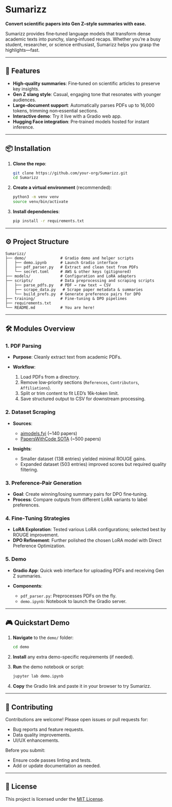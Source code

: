 # Sumarizz

**Convert scientific papers into Gen Z–style summaries with ease.**

Sumarizz provides fine‑tuned language models that transform dense academic texts into punchy, slang‑infused recaps. Whether you’re a busy student, researcher, or science enthusiast, Sumarizz helps you grasp the highlights—fast.

---

## 🚀 Features

* **High‑quality summaries**: Fine‑tuned on scientific articles to preserve key insights.
* **Gen Z slang style**: Casual, engaging tone that resonates with younger audiences.
* **Large‑document support**: Automatically parses PDFs up to 16,000 tokens, trimming non‑essential sections.
* **Interactive demo**: Try it live with a Gradio web app.
* **Hugging Face integration**: Pre‑trained models hosted for instant inference.

---

## 📦 Installation

1. **Clone the repo**:

   ```bash
   git clone https://github.com/your-org/Sumarizz.git
   cd Sumarizz
   ```

2. **Create a virtual environment** (recommended):

   ```bash
   python3 -m venv venv
   source venv/bin/activate
   ```

3. **Install dependencies**:

   ```bash
   pip install -r requirements.txt
   ```

---

## ⚙️ Project Structure

```
Sumarizz/
├── demo/               # Gradio demo and helper scripts
│   ├── demo.ipynb      # Launch Gradio interface
│   ├── pdf_parser.py   # Extract and clean text from PDFs
│   └── secret.toml     # AWS & other keys (gitignored)
├── models/             # Configuration and LoRA adapters
├── scripts/            # Data preprocessing and scraping scripts
│   ├── parse_pdfs.py   # PDF → raw text → CSV
│   ├── scrape_data.py   # Scrape paper metadata & summaries
│   └── build_prefs.py  # Generate preference pairs for DPO
├── training/           # Fine‑tuning & DPO pipelines
├── requirements.txt
└── README.md           # You are here!
```

---

## 🛠️ Modules Overview

### 1. PDF Parsing

* **Purpose**: Cleanly extract text from academic PDFs.
* **Workflow**:

  1. Load PDFs from a directory.
  2. Remove low‑priority sections (`References`, `Contributors`, `Affiliations`).
  3. Split or trim content to fit LED’s 16k‑token limit.
  4. Save structured output to CSV for downstream processing.

### 2. Dataset Scraping

* **Sources**:

  * [aimodels.fyi](https://aimodels.fyi/) (\~140 papers)
  * [PapersWithCode SOTA](https://paperswithcode.com/) (\~500 papers)
* **Insights**:

  * Smaller dataset (138 entries) yielded minimal ROUGE gains.
  * Expanded dataset (503 entries) improved scores but required quality filtering.

### 3. Preference‑Pair Generation

* **Goal**: Create winning/losing summary pairs for DPO fine‑tuning.
* **Process**: Compare outputs from different LoRA variants to label preferences.

### 4. Fine‑Tuning Strategies

* **LoRA Exploration**: Tested various LoRA configurations; selected best by ROUGE improvement.
* **DPO Refinement**: Further polished the chosen LoRA model with Direct Preference Optimization.

### 5. Demo

* **Gradio App**: Quick web interface for uploading PDFs and receiving Gen Z summaries.
* **Components**:

  * `pdf_parser.py`: Preprocesses PDFs on the fly.
  * `demo.ipynb`: Notebook to launch the Gradio server.

---

## 🎮 Quickstart Demo

1. **Navigate** to the `demo/` folder:

   ```bash
   cd demo
   ```
2. **Install** any extra demo-specific requirements (if needed).
3. **Run** the demo notebook or script:

   ```bash
   jupyter lab demo.ipynb
   ```
4. **Copy** the Gradio link and paste it in your browser to try Sumarizz.

---

## 🤝 Contributing

Contributions are welcome! Please open issues or pull requests for:

* Bug reports and feature requests.
* Data quality improvements.
* UI/UX enhancements.

Before you submit:

* Ensure code passes linting and tests.
* Add or update documentation as needed.

---

## 📜 License

This project is licensed under the [MIT License](LICENSE).

